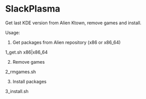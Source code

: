 # SlackPlasma
Get last KDE version from Alien Ktown, remove games and install.

Usage: 

1. Get packages from Alien repository (x86 or x86_64)

1_get.sh x86|x86_64

2. Remove games

2_rmgames.sh

3. Install packages

3_install.sh

